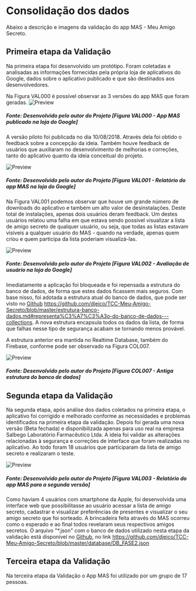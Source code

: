 # Consolidação dos dados
Abaixo a descrição e imagens da validação do app MAS - Meu Amigo Secreto.

## Primeira etapa da Validação
Na primeira etapa foi desenvolvido um protótipo. Foram coletadas e analisadas as informações fornecidas pela própria loja de aplicativos do Google, dados sobre o aplicativo publicado e que são destinados aos desenvolvedores.

Na Figura VAL000 é possível observar as 3 versões do app MAS que foram geradas.
![Preview](images/validation/VAL000.png?raw=true "Figura VAL000 - App MAS publicado na loja do Google")
<h5>Fonte: Desenvolvido pelo autor do Projeto [Figura VAL000 - App MAS publicado na loja do Google]</h5>

A versão piloto foi publicada no dia 10/08/2018. Através dela foi obtido o feedback sobre a concepção da ideia. Também houve feedback de usuários que auxiliaram no desenvolvimento de melhorias e correções, tanto do aplicativo quanto da ideia conceitual do projeto.

![Preview](images/validation/VAL001.png?raw=true "Figura VAL001 - Relatório do app MAS na loja do Google")
<h5>Fonte: Desenvolvido pelo autor do Projeto [Figura VAL001 - Relatório do app MAS na loja do Google]</h5>

Na Figura VAL001 podemos observar que houve um grande número de downloads do aplicativo e também um alto valor de desinstalações. Deste total de instalações, apenas dois usuários deram feedback. Um destes usuários relatou uma falha em que estava sendo possível visualizar a lista de amigo secreto de qualquer usuário, ou seja, que todas as listas estavam visíveis a qualquer usuário do MAS - quando na verdade, apenas quem criou e quem participa da lista poderiam visualizá-las.

![Preview](images/validation/VAL002.png?raw=true "Figura VAL002 - Avaliação de usuário na loja do Google")
<h5>Fonte: Desenvolvido pelo autor do Projeto [Figura VAL002 - Avaliação de usuário na loja do Google]</h5>

Imediatamente a aplicação foi bloqueada e foi repensada a estrutura do banco de dados, de forma que estes dados ficassem mais seguros. Com base nisso, foi adotada a estrutura atual do banco de dados, que pode ser visto no <a href="https://github.com/djeico/TCC-Meu-Amigo-Secreto/blob/master/estrutura-banco-dados.md#representa%C3%A7%C3%A3o-do-banco-de-dados---collections">Github</a> <https://github.com/djeico/TCC-Meu-Amigo-Secreto/blob/master/estrutura-banco-dados.md#representa%C3%A7%C3%A3o-do-banco-de-dados---collections>.
A nova estrutura encapsula todos os dados da lista, de forma que falhas nesse tipo de segurança acabam se tornando menos provável.

A estrutura anterior era mantida no Realtime Database, também do Firebase, conforme pode ser observado na Figura COL007.

![Preview](images/collection/COL007.png?raw=true "Figura COL007 - Antiga estrutura do banco de dados")
<h5>Fonte: Desenvolvido pelo autor do Projeto [Figura COL007 - Antiga estrutura do banco de dados]</h5>

## Segunda etapa da Validação
Na segunda etapa, após análise dos dados coletados na primeira etapa, o aplicativo foi corrigido e melhorado conforme as necessidades e problemas identificados na primeira etapa da validação. Depois foi gerada uma nova versão (Beta fechada) e disponibilizada apenas para uso real na empresa Salbego Laboratório Farmacêutico Ltda. A ideia foi validar as alterações relacionadas à segurança e correções de interface que foram realizadas no aplicativo. Ao todo foram 18 usuários que participaram da lista de amigo secreto e realizaram o teste.

![Preview](images/validation/VAL003.png?raw=true "Figura VAL003 - Relatório do app MAS para a segunda versão")
<h5>Fonte: Desenvolvido pelo autor do Projeto [Figura VAL003 - Relatório do app MAS para a segunda versão]</h5>

Como haviam 4 usuários com smartphone da Apple, foi desenvolvida uma interface web que possibilitasse ao usuário acessar a lista de amigo secreto, cadastrar e visualizar preferências de presentes e visualizar o seu amigo secreto que foi sorteado.
A brincadeira feita através do MAS ocorreu como o esperado e ao final todos revelaram seus respectivos amigos secretos.
O arquivo "*.json" com o banco de dados utilizado nesta etapa da validação está disponível no <a href="https://github.com/djeico/TCC-Meu-Amigo-Secreto/blob/master/database/DB_FASE2.json">Github<a>, no link <https://github.com/djeico/TCC-Meu-Amigo-Secreto/blob/master/database/DB_FASE2.json>

## Terceira etapa da Validação
Na terceira etapa da Validação o App MAS foi utilizado por um grupo de 17 pessoas.
